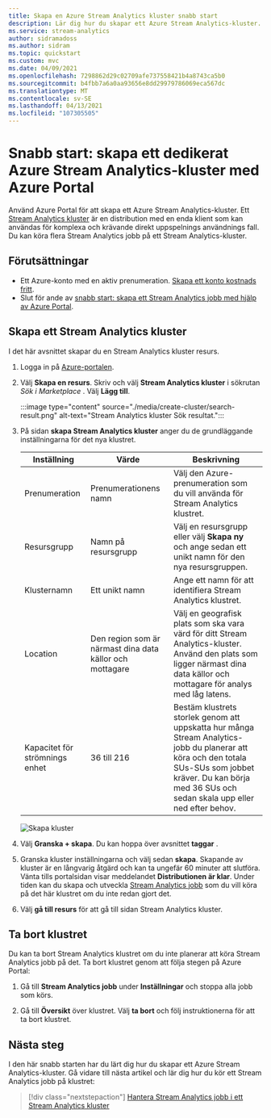 ```yaml
---
title: Skapa en Azure Stream Analytics kluster snabb start
description: Lär dig hur du skapar ett Azure Stream Analytics-kluster.
ms.service: stream-analytics
author: sidramadoss
ms.author: sidram
ms.topic: quickstart
ms.custom: mvc
ms.date: 04/09/2021
ms.openlocfilehash: 7298862d29c02709afe737558421b4a8743ca5b0
ms.sourcegitcommit: b4fbb7a6a0aa93656e8dd29979786069eca567dc
ms.translationtype: MT
ms.contentlocale: sv-SE
ms.lasthandoff: 04/13/2021
ms.locfileid: "107305505"
---
```

# <a name="quickstart-create-a-dedicated-azure-stream-analytics-cluster-using-azure-portal"></a>Snabb start: skapa ett dedikerat Azure Stream Analytics-kluster med Azure Portal

Använd Azure Portal för att skapa ett Azure Stream Analytics-kluster. Ett [Stream Analytics kluster](cluster-overview.md) är en distribution med en enda klient som kan användas för komplexa och krävande direkt uppspelnings användnings fall. Du kan köra flera Stream Analytics jobb på ett Stream Analytics-kluster.

## <a name="prerequisites"></a>Förutsättningar

* Ett Azure-konto med en aktiv prenumeration. [Skapa ett konto kostnads fritt](https://azure.microsoft.com/free/?WT.mc_id=A261C142F).
* Slut för ande av [snabb start: skapa ett Stream Analytics jobb med hjälp av Azure Portal](stream-analytics-quick-create-portal.md).

## <a name="create-a-stream-analytics-cluster"></a>Skapa ett Stream Analytics kluster

I det här avsnittet skapar du en Stream Analytics kluster resurs.

1. Logga in på [Azure-portalen](https://portal.azure.com).

1. Välj **Skapa en resurs**. Skriv och välj **Stream Analytics kluster** i sökrutan *Sök i Marketplace* . Välj **Lägg till**.

   :::image type="content" source="./media/create-cluster/search-result.png" alt-text="Stream Analytics kluster Sök resultat.":::

1. På sidan **skapa Stream Analytics kluster** anger du de grundläggande inställningarna för det nya klustret.

   |Inställning|Värde|Beskrivning |
   |---|---|---|
   |Prenumeration|Prenumerationens namn|Välj den Azure-prenumeration som du vill använda för Stream Analytics klustret. |
   |Resursgrupp|Namn på resursgrupp|Välj en resursgrupp eller välj **Skapa ny** och ange sedan ett unikt namn för den nya resursgruppen. |
   |Klusternamn|Ett unikt namn|Ange ett namn för att identifiera Stream Analytics klustret.|
   |Location|Den region som är närmast dina data källor och mottagare|Välj en geografisk plats som ska vara värd för ditt Stream Analytics-kluster. Använd den plats som ligger närmast dina data källor och mottagare för analys med låg latens.|
   |Kapacitet för strömnings enhet|36 till 216 |Bestäm klustrets storlek genom att uppskatta hur många Stream Analytics-jobb du planerar att köra och den totala SUs-SUs som jobbet kräver. Du kan börja med 36 SUs och sedan skala upp eller ned efter behov.|

   ![Skapa kluster](./media/create-cluster/create-cluster.png)

1. Välj **Granska + skapa**. Du kan hoppa över avsnittet **taggar** .

1. Granska kluster inställningarna och välj sedan **skapa**. Skapande av kluster är en långvarig åtgärd och kan ta ungefär 60 minuter att slutföra. Vänta tills portalsidan visar meddelandet **Distributionen är klar**. Under tiden kan du skapa och utveckla [Stream Analytics jobb](stream-analytics-quick-create-portal.md#create-a-stream-analytics-job) som du vill köra på det här klustret om du inte redan gjort det.

1. Välj **gå till resurs** för att gå till sidan Stream Analytics kluster.

## <a name="delete-your-cluster"></a>Ta bort klustret

Du kan ta bort Stream Analytics klustret om du inte planerar att köra Stream Analytics jobb på det. Ta bort klustret genom att följa stegen på Azure Portal:

1. Gå till **Stream Analytics jobb** under **Inställningar** och stoppa alla jobb som körs.

1. Gå till **Översikt** över klustret. Välj **ta bort** och följ instruktionerna för att ta bort klustret.

## <a name="next-steps"></a>Nästa steg

I den här snabb starten har du lärt dig hur du skapar ett Azure Stream Analytics-kluster. Gå vidare till nästa artikel och lär dig hur du kör ett Stream Analytics jobb på klustret:

> [!div class="nextstepaction"]
> [Hantera Stream Analytics jobb i ett Stream Analytics kluster](manage-jobs-cluster.md)
